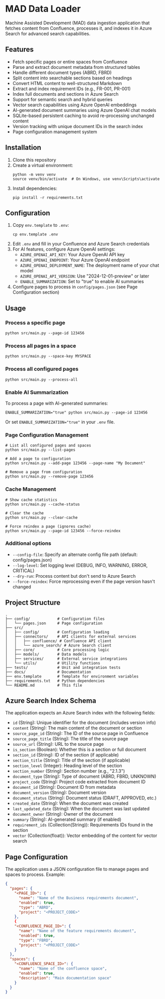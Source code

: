 # MAD Data Loader

Machine Assisted Development (MAD) data ingestion application that fetches content from Confluence, processes it, and indexes it in Azure Search for advanced search capabilities.

## Features

- Fetch specific pages or entire spaces from Confluence
- Parse and extract document metadata from structured tables
- Handle different document types (ABRD, FBRD)
- Split content into searchable sections based on headings
- Convert HTML content to well-structured Markdown
- Extract and index requirement IDs (e.g., FR-001, PR-001)
- Index full documents and sections in Azure Search
- Support for semantic search and hybrid queries
- Vector search capabilities using Azure OpenAI embeddings
- AI-generated document summaries using Azure OpenAI chat models
- SQLite-based persistent caching to avoid re-processing unchanged content
- Version tracking with unique document IDs in the search index
- Page configuration management system

## Installation

1. Clone this repository
2. Create a virtual environment:
   ```
   python -m venv venv
   source venv/bin/activate  # On Windows, use venv\Scripts\activate
   ```
3. Install dependencies:
   ```
   pip install -r requirements.txt
   ```

## Configuration

1. Copy `env.template` to `.env`:
   ```
   cp env.template .env
   ```
2. Edit `.env` and fill in your Confluence and Azure Search credentials
3. For AI features, configure Azure OpenAI settings:
   - `AZURE_OPENAI_API_KEY`: Your Azure OpenAI API key
   - `AZURE_OPENAI_ENDPOINT`: Your Azure OpenAI endpoint
   - `AZURE_OPENAI_DEPLOYMENT_NAME`: The deployment name of your chat model
   - `AZURE_OPENAI_API_VERSION`: Use "2024-12-01-preview" or later
   - `ENABLE_SUMMARIZATION`: Set to "true" to enable AI summaries
4. Configure pages to process in `config/pages.json` (see Page Configuration section)

## Usage

### Process a specific page

```
python src/main.py --page-id 123456
```

### Process all pages in a space

```
python src/main.py --space-key MYSPACE
```

### Process all configured pages

```
python src/main.py --process-all
```

### Enable AI Summarization

To process a page with AI-generated summaries:

```
ENABLE_SUMMARIZATION="true" python src/main.py --page-id 123456
```

Or set `ENABLE_SUMMARIZATION="true"` in your `.env` file.

### Page Configuration Management

```
# List all configured pages and spaces
python src/main.py --list-pages

# Add a page to configuration
python src/main.py --add-page 123456 --page-name "My Document"

# Remove a page from configuration
python src/main.py --remove-page 123456
```

### Cache Management

```
# Show cache statistics
python src/main.py --cache-status

# Clear the cache
python src/main.py --clear-cache

# Force reindex a page (ignores cache)
python src/main.py --page-id 123456 --force-reindex
```

### Additional options

- `--config-file`: Specify an alternate config file path (default: config/pages.json)
- `--log-level`: Set logging level (DEBUG, INFO, WARNING, ERROR, CRITICAL)
- `--dry-run`: Process content but don't send to Azure Search
- `--force-reindex`: Force reprocessing even if the page version hasn't changed

## Project Structure

```
.
├── config/            # Configuration files
│   └── pages.json     # Page configuration
├── src/
│   ├── config/        # Configuration loading
│   ├── connectors/    # API clients for external services
│   │   ├── confluence/ # Confluence API client
│   │   └── azure_search/ # Azure Search client
│   ├── core/          # Core processing logic
│   ├── models/        # Data models
│   ├── services/      # External service integrations
│   └── utils/         # Utility functions
├── tests/             # Unit and integration tests
├── docs/              # Documentation
├── env.template       # Template for environment variables
├── requirements.txt   # Python dependencies
└── README.md          # This file
```

## Azure Search Index Schema

The application expects an Azure Search index with the following fields:

- `id` (String): Unique identifier for the document (includes version info)
- `content` (String): The main content of the document or section
- `source_page_id` (String): The ID of the source page in Confluence
- `source_page_title` (String): The title of the source page
- `source_url` (String): URL to the source page
- `is_section` (Boolean): Whether this is a section or full document
- `section_id` (String): ID of the section (if applicable)
- `section_title` (String): Title of the section (if applicable)
- `section_level` (Integer): Heading level of the section
- `section_number` (String): Section number (e.g., "2.1.3")
- `document_type` (String): Type of document (ABRD, FBRD, UNKNOWN)
- `project_code` (String): Project code extracted from document ID
- `document_id` (String): Document ID from metadata
- `document_version` (String): Document version
- `document_status` (String): Document status (DRAFT, APPROVED, etc.)
- `created_date` (String): When the document was created
- `last_updated_date` (String): When the document was last updated
- `document_owner` (String): Owner of the document
- `summary` (String): AI-generated summary (if enabled)
- `requirement_ids` (Collection(String)): Requirements IDs found in the section
- `vector` (Collection(float)): Vector embedding of the content for vector search

## Page Configuration

The application uses a JSON configuration file to manage pages and spaces to process. Example:

```json
{
  "pages": {
    "<PAGE_ID>": {
      "name": "Name of the Business requirements document",
      "enabled": true,
      "type": "ABRD",
      "project": "<PROJECT_CODE>"
    },
    {
    "<CONFLUENCE_PAGE_ID>": {
      "name": "Name of the feature requirements document",
      "enabled": true,
      "type": "FBRD",
      "project": "<PROJECT_CODE>"
    }
  },
  "spaces": {
    "<CONFLUENCE_SPACE_ID>": {
      "name": "Name of the confluence space",
      "enabled": true,
      "description": "Main documentation space"
    }
  }
}
``` 